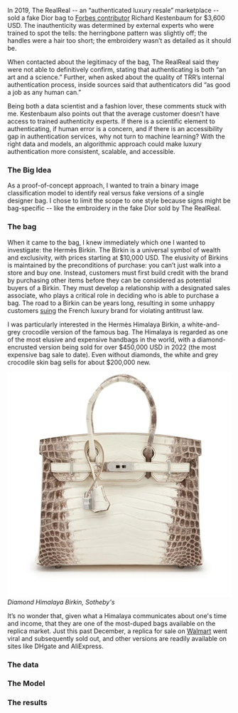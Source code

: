 
In 2019, The RealReal \-- an “authenticated luxury resale” marketplace \-- sold a fake Dior bag to [Forbes contributor](https://www.forbes.com/sites/richardkestenbaum/2019/10/23/if-fake-bags-are-being-sold-on-the-realreal-how-can-the-resale-business-ever-succeed/) Richard Kestenbaum for $3,600 USD. The inauthenticity was determined by external experts who were trained to spot the tells: the herringbone pattern was slightly off; the handles were a hair too short; the embroidery wasn’t as detailed as it should be. 

When contacted about the legitimacy of the bag, The RealReal said they were not able to definitively confirm, stating that authenticating is both “an art and a science.” Further, when asked about the quality of TRR’s internal authentication process, inside sources said that authenticators did “as good a job as any human can.” 

Being both a data scientist and a fashion lover, these comments stuck with me. Kestenbaum also points out that the average customer doesn’t have access to trained authenticity experts. If there is a scientific element to authenticating, if human error is a concern, and if there is an accessibility gap in authentication services, why not turn to machine learning? With the right data and models, an algorithmic approach could make luxury authentication more consistent, scalable, and accessible. 

### The Big Idea 

As a proof-of-concept approach, I wanted to train a binary image classification model to identify real versus fake versions of a single designer bag. I chose to limit the scope to one style because signs might be bag-specific \-- like the embroidery in the fake Dior sold by The RealReal.

### The bag 

When it came to the bag, I knew immediately which one I wanted to investigate: the Hermès Birkin. The Birkin is a universal symbol of wealth and exclusivity, with prices starting at $10,000 USD. The elusivity of Birkins is maintained by the preconditions of purchase: you can’t just walk into a store and buy one. Instead, customers must first build credit with the brand by purchasing other items before they can be considered as potential buyers of a Birkin. They must develop a relationship with a designated sales associate, who plays a critical role in deciding who is able to purchase a bag. The road to a Birkin can be years long, resulting in some unhappy customers [suing](https://www.nytimes.com/2024/03/21/style/birkin-bag-hermes-lawsuit.html) the French luxury brand for violating antitrust law. 

I was particularly interested in the Hermès Himalaya Birkin, a white-and-grey crocodile version of the famous bag. The Himalaya is regarded as one of the most elusive and expensive handbags in the world, with a diamond-encrusted version being sold for over $450,000 USD in 2022 (the most expensive bag sale to date). Even without diamonds, the white and grey crocodile skin bag sells for about $200,000 new. 

![himalaya-birk](assets/himalaya-birk.webp)
*Diamond Himalaya Birkin, Sotheby's*

It’s no wonder that, given what a Himalaya communicates about one's time and income, that they are one of the most-duped bags available on the replica market. Just this past December, a replica for sale on [Walmart](https://www.cbc.ca/news/world/walmart-wirkin-bag-1.7423682) went viral and subsequently sold out, and other versions are readily available on sites like DHgate and AliExpress. 

### The data 

### The Model 

### The results


